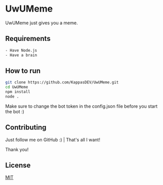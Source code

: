# UwUMeme

UwUMeme just gives you a meme.

## Requirements

```bash
- Have Node.js
- Have a brain
```

## How to run

```bash
git clone https://github.com/KappasDEV/UwUMeme.git
cd UwUMeme
npm install
node .
```

Make sure to change the bot token in the config.json file before you start the bot :)

## Contributing
Just follow me on GitHub :) | That's all I want!

Thank you!

## License
[MIT](https://choosealicense.com/licenses/mit/)
